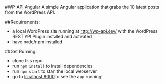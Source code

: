 #WP-API Angular
A simple Angular application that grabs the 10 latest posts from the WordPress API.

##Requirements:
- a local WordPress site running at http://wp-api.dev/ with the WordPress REST API Plugin installed and activated
- have node/npm installed

##Get Running:
- clone this repo
- run `npm install` to install dependencies
- run `npm start` to start the local webserver
- go to [localhost:8000](http://localhost:8000) to see the app running!
